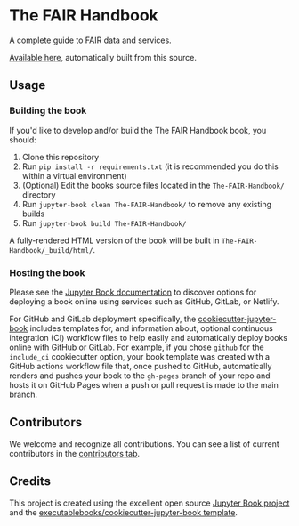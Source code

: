 # The FAIR Handbook

A complete guide to FAIR data and services. 

[Available here](https://dualslash.github.io/The-FAIR-Handbook/intro.html), automatically built from this source.

## Usage

### Building the book

If you'd like to develop and/or build the The FAIR Handbook book, you should:

1. Clone this repository
2. Run `pip install -r requirements.txt` (it is recommended you do this within a virtual environment)
3. (Optional) Edit the books source files located in the `The-FAIR-Handbook/` directory
4. Run `jupyter-book clean The-FAIR-Handbook/` to remove any existing builds
5. Run `jupyter-book build The-FAIR-Handbook/`

A fully-rendered HTML version of the book will be built in `The-FAIR-Handbook/_build/html/`.

### Hosting the book

Please see the [Jupyter Book documentation](https://jupyterbook.org/publish/web.html) to discover options for deploying a book online using services such as GitHub, GitLab, or Netlify.

For GitHub and GitLab deployment specifically, the [cookiecutter-jupyter-book](https://github.com/executablebooks/cookiecutter-jupyter-book) includes templates for, and information about, optional continuous integration (CI) workflow files to help easily and automatically deploy books online with GitHub or GitLab. For example, if you chose `github` for the `include_ci` cookiecutter option, your book template was created with a GitHub actions workflow file that, once pushed to GitHub, automatically renders and pushes your book to the `gh-pages` branch of your repo and hosts it on GitHub Pages when a push or pull request is made to the main branch.

## Contributors

We welcome and recognize all contributions. You can see a list of current contributors in the [contributors tab](https://github.com/dualslash/The-FAIR-Handbook/graphs/contributors).

## Credits

This project is created using the excellent open source [Jupyter Book project](https://jupyterbook.org/) and the [executablebooks/cookiecutter-jupyter-book template](https://github.com/executablebooks/cookiecutter-jupyter-book).

